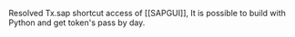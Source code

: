 Resolved Tx.sap shortcut access of [[SAPGUI]], It is possible to build with Python and get token's pass by day.
